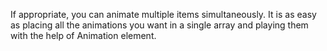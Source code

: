 If appropriate, you can animate multiple items simultaneously. It is as easy as placing all the animations you want in a single array and playing them with the help of Animation element.
<snippet id='animate-multiple-views-simultaneously-code'/>